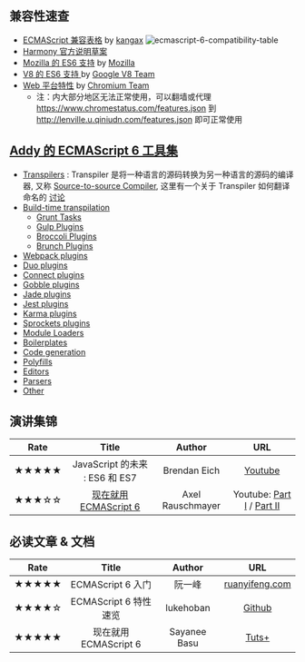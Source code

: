 ## 兼容性速查
* [ECMAScript 兼容表格](http://kangax.github.io/compat-table/es6/) by [kangax](kangax)
![ecmascript-6-compatibility-table](https://cloud.githubusercontent.com/assets/1564923/6500314/211bbcf4-c345-11e4-89b2-a7d6f5167a41.png)
* [Harmony 官方说明草案](http://wiki.ecmascript.org/doku.php?id=harmony:specification_drafts)
* [Mozilla 的 ES6 支持](https://developer.mozilla.org/zh-CN/docs/Web/JavaScript/ECMAScript_6_support_in_Mozilla) by [Mozilla](https://developer.mozilla.org/zh-CN/)
* [V8 的 ES6 支持 ](https://code.google.com/p/v8/issues/list?q=label:Harmony) by [Google V8 Team](https://code.google.com/p/v8/)
* [Web 平台特性](https://www.chromestatus.com/features#es6) by [Chromium Team](http://www.chromium.org/developers/web-platform-status)
  * 注：内大部分地区无法正常使用，可以翻墙或代理 https://www.chromestatus.com/features.json 到 http://lenville.u.qiniudn.com/features.json 即可正常使用

## [Addy 的 ECMAScript 6 工具集](https://github.com/addyosmani/es6-tools)
* [Transpilers](https://github.com/addyosmani/es6-tools#transpilers) : Transpiler 是将一种语言的源码转换为另一种语言的源码的编译器, 又称 [Source-to-source Compiler](http://en.wikipedia.org/wiki/Source-to-source_compiler), 这里有一个关于 Transpiler 如何翻译命名的 [讨论](https://github.com/lenville/es6-resources/issues/1)
* [Build-time transpilation](https://github.com/addyosmani/es6-tools#build-time-transpilation)
  * [Grunt Tasks](https://github.com/addyosmani/es6-tools#grunt-tasks)
  * [Gulp Plugins](https://github.com/addyosmani/es6-tools#gulp-plugins)
  * [Broccoli Plugins](https://github.com/addyosmani/es6-tools#broccoli-plugins)
  * [Brunch Plugins](https://github.com/addyosmani/es6-tools#brunch-plugins)
* [Webpack plugins](https://github.com/addyosmani/es6-tools#webpack-plugins)
* [Duo plugins](https://github.com/addyosmani/es6-tools#duo-plugins)
* [Connect plugins](https://github.com/addyosmani/es6-tools#connect-plugins)
* [Gobble plugins](https://github.com/addyosmani/es6-tools#gobble-plugins)
* [Jade plugins](https://github.com/addyosmani/es6-tools#jade-plugins)
* [Jest plugins](https://github.com/addyosmani/es6-tools#jest-plugins)
* [Karma plugins](https://github.com/addyosmani/es6-tools#karma-plugins)
* [Sprockets plugins](https://github.com/addyosmani/es6-tools#sprockets-plugins)
* [Module Loaders](https://github.com/addyosmani/es6-tools#module-loaders)
* [Boilerplates](https://github.com/addyosmani/es6-tools#boilerplates)
* [Code generation](https://github.com/addyosmani/es6-tools#code-generation)
* [Polyfills](https://github.com/addyosmani/es6-tools#polyfills)
* [Editors](https://github.com/addyosmani/es6-tools#editors)
* [Parsers](https://github.com/addyosmani/es6-tools#parsers)
* [Other](https://github.com/addyosmani/es6-tools#other)

## 演讲集锦

|   Rate   |                 Title                |       Author     | URL |
| :------: | :----------------------------------: | :--------------: | :-: |
| ★★★★★ |   JavaScript 的未来 : ES6 和 ES7   |    Brendan Eich  | [Youtube](https://www.youtube.com/watch?v=6AytbSdWBKg&t=788) |
| ★★★☆☆ |        [现在就用 ECMAScript 6](https://speakerdeck.com/rauschma/using-ecmascript-6-today)       | Axel Rauschmayer | Youtube: [Part I](https://www.youtube.com/watch?v=Fg3bEZIcnUw) / [Part II](https://www.youtube.com/watch?v=Vhhq1WpzsnM) |

## 必读文章 & 文档

|   Rate   | Title | Author | URL |
| :------: | :-: | :-: | :-: |
| ★★★★★ |ECMAScript 6 入门| 阮一峰| [ruanyifeng.com](http://es6.ruanyifeng.com/) |
| ★★★★☆ |       ECMAScript 6 特性速览       | lukehoban |  [Github](https://github.com/lenville/es6features) |
|★★★★★|现在就用 ECMAScript 6|Sayanee Basu|[Tuts+](https://code.tutsplus.com/articles/use-ecmascript-6-today--net-31582)|
